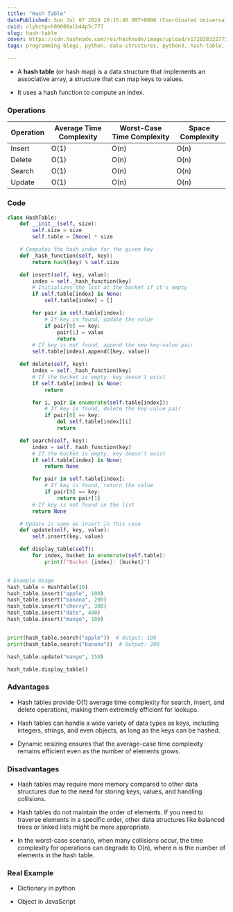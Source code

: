 ```yaml
---
title: "Hash Table"
datePublished: Sun Jul 07 2024 20:15:46 GMT+0000 (Coordinated Universal Time)
cuid: clybztpvh00000alb44p5c777
slug: hash-table
cover: https://cdn.hashnode.com/res/hashnode/image/upload/v1720383227758/7715de4d-70c5-408b-a812-92e4cc3750d6.jpeg
tags: programming-blogs, python, data-structures, python3, hash-table, codenewbies, hashmap

---
```


* A **hash table** (or hash map) is a data structure that implements an associative array, a structure that can map keys to values.
    
* It uses a hash function to compute an index.
    

### Operations

| Operation | Average Time Complexity | Worst-Case Time Complexity | Space Complexity |
| --- | --- | --- | --- |
| Insert | O(1) | O(n) | O(n) |
| Delete | O(1) | O(n) | O(n) |
| Search | O(1) | O(n) | O(n) |
| Update | O(1) | O(n) | O(n) |

### Code

```python
class HashTable:
    def __init__(self, size):
        self.size = size
        self.table = [None] * size

    # Computes the hash index for the given key
    def _hash_function(self, key):
        return hash(key) % self.size

    def insert(self, key, value):
        index = self._hash_function(key)
        # Initializes the list at the bucket if it's empty
        if self.table[index] is None:
            self.table[index] = []

        for pair in self.table[index]:
            # If key is found, update the value
            if pair[0] == key:
                pair[1] = value
                return
        # If key is not found, append the new key-value pair
        self.table[index].append([key, value])

    def delete(self, key):
        index = self._hash_function(key)
        # If the bucket is empty, key doesn't exist
        if self.table[index] is None:
            return

        for i, pair in enumerate(self.table[index]):
            # If key is found, delete the key-value pair
            if pair[0] == key:
                del self.table[index][i]
                return

    def search(self, key):
        index = self._hash_function(key)
        # If the bucket is empty, key doesn't exist
        if self.table[index] is None:
            return None

        for pair in self.table[index]:
            # If key is found, return the value
            if pair[0] == key:
                return pair[1]
        # If key is not found in the list
        return None

    # Update is same as insert in this case
    def update(self, key, value):
        self.insert(key, value)

    def display_table(self):
        for index, bucket in enumerate(self.table):
            print(f"Bucket {index}: {bucket}")


# Example Usage
hash_table = HashTable(10)
hash_table.insert("apple", 100)
hash_table.insert("banana", 200)
hash_table.insert("cherry", 300)
hash_table.insert("date", 400)
hash_table.insert("mango", 100)


print(hash_table.search("apple"))  # Output: 100
print(hash_table.search("banana"))  # Output: 200

hash_table.update("mango", 150)

hash_table.display_table()
```

### Advantages

* Hash tables provide O(1) average time complexity for search, insert, and delete operations, making them extremely efficient for lookups.
    
* Hash tables can handle a wide variety of data types as keys, including integers, strings, and even objects, as long as the keys can be hashed.
    

* Dynamic resizing ensures that the average-case time complexity remains efficient even as the number of elements grows.
    

### Disadvantages

* Hash tables may require more memory compared to other data structures due to the need for storing keys, values, and handling collisions.
    

* Hash tables do not maintain the order of elements. If you need to traverse elements in a specific order, other data structures like balanced trees or linked lists might be more appropriate.
    
* In the worst-case scenario, when many collisions occur, the time complexity for operations can degrade to O(n), where n is the number of elements in the hash table.
    

### Real Example

* Dictionary in python
    
* Object in JavaScript